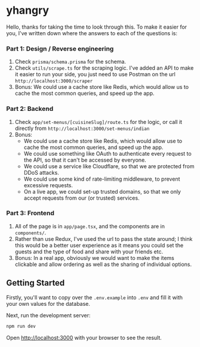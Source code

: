 # yhangry

Hello, thanks for taking the time to look through this. To make it easier for you, I've written down where the answers to each of the questions is:

### Part 1: Design / Reverse engineering

1. Check `prisma/schema.prisma` for the schema.
2. Check `utils/scrape.ts` for the scraping logic. I've added an API to make it easier to run your side, you just need to use Postman on the url `http://localhost:3000/scraper`
3. Bonus: We could use a cache store like Redis, which would allow us to cache the most common queries, and speed up the app.

### Part 2: Backend

1. Check `app/set-menus/[cuisineSlug]/route.ts` for the logic, or call it directly from `http://localhost:3000/set-menus/indian`
2. Bonus:
   - We could use a cache store like Redis, which would allow use to cache the most common queries, and speed up the app.
   - We could use something like OAuth to authenticate every request to the API, so that it can't be accessed by everyone.
   - We could use a service like Cloudflare, so that we are protected from DDoS attacks.
   - We could use some kind of rate-limiting middleware, to prevent excessive requests.
   - On a live app, we could set-up trusted domains, so that we only accept requests from our (or trusted) services.

### Part 3: Frontend

1. All of the page is in `app/page.tsx`, and the components are in `components/`.
2. Rather than use Redux, I've used the url to pass the state around; I think this would be a better user experience as it means you could set the guests and the type of food and share with your friends etc.
3. Bonus: In a real app, obviously we would want to make the items clickable and allow ordering as well as the sharing of individual options.

## Getting Started

Firstly, you'll want to copy over the `.env.example` into `.env` and fill it with your own values for the database.

Next, run the development server:

```bash
npm run dev
```

Open [http://localhost:3000](http://localhost:3000) with your browser to see the result.
